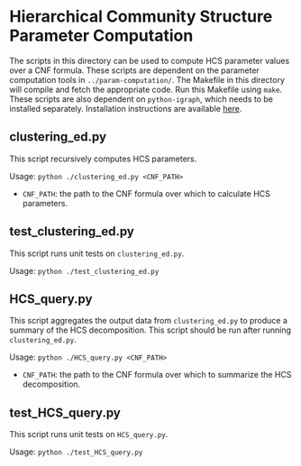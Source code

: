 # Hierarchical Community Structure Parameter Computation
The scripts in this directory can be used to compute HCS parameter values over a CNF formula.
These scripts are dependent on the parameter computation tools in `../param-computation/`. The Makefile in this directory will compile and fetch the appropriate code. Run this Makefile using `make`.
These scripts are also dependent on `python-igraph`, which needs to be installed separately. Installation instructions are available [here](https://igraph.org/python/).

## clustering_ed.py
This script recursively computes HCS parameters.

Usage: `python ./clustering_ed.py <CNF_PATH>`
  * `CNF_PATH`: the path to the CNF formula over which to calculate HCS parameters.

## test_clustering_ed.py
This script runs unit tests on `clustering_ed.py`.

Usage: `python ./test_clustering_ed.py`

## HCS_query.py
This script aggregates the output data from `clustering_ed.py` to produce a summary of the HCS decomposition.
This script should be run after running `clustering_ed.py`.

Usage: `python ./HCS_query.py <CNF_PATH>`
  * `CNF_PATH`: the path to the CNF formula over which to summarize the HCS decomposition.

## test_HCS_query.py
This script runs unit tests on `HCS_query.py`.

Usage: `python ./test_HCS_query.py`
